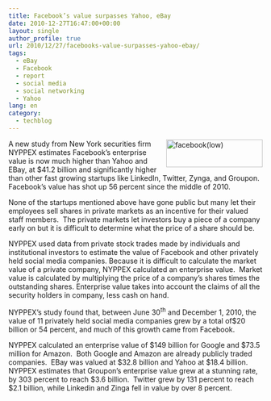 ```yaml
---
title: Facebook’s value surpasses Yahoo, eBay
date: 2010-12-27T16:47:00+00:00
layout: single
author_profile: true
url: 2010/12/27/facebooks-value-surpasses-yahoo-ebay/
tags:
  - eBay
  - Facebook
  - report
  - social media
  - social networking
  - Yahoo
lang: en
category: 
  - techblog
---
```

[<img title="facebook(low)" border="0" alt="facebook(low)" align="right" src="http://lh4.ggpht.com/_vaUVXcmC3OI/TRi8MIpDjBI/AAAAAAAADig/OQNmkuyZSpU/facebook%28low%29_thumb.jpg?imgmax=800" width="191" height="55" />](http://lh4.ggpht.com/_vaUVXcmC3OI/TRi8K7Vo30I/AAAAAAAADic/H3FK_KeSC0U/s1600-h/facebook%28low%29%5B2%5D.jpg)A new study from New York securities firm NYPPEX estimates Facebook’s enterprise value is now much higher than Yahoo and EBay, at $41.2 billion and significantly higher than other fast growing startups like LinkedIn, Twitter, Zynga, and Groupon. Facebook’s value has shot up 56 percent since the middle of 2010.

None of the startups mentioned above have gone public but many let their employees sell shares in private markets as an incentive for their valued staff members.  The private markets let investors buy a piece of a company early on but it is difficult to determine what the price of a share should be.

NYPPEX used data from private stock trades made by individuals and institutional investors to estimate the value of Facebook and other privately held social media companies. Because it is difficult to calculate the market value of a private company, NYPPEX calculated an enterprise value.  Market value is calculated by multiplying the price of a company’s shares times the outstanding shares. Enterprise value takes into account the claims of all the security holders in company, less cash on hand.

NYPPEX’s study found that, between June 30<sup>th</sup> and December 1, 2010, the value of 11 privately held social media companies grew by a total of$20 billion or 54 percent, and much of this growth came from Facebook.

NYPPEX calculated an enterprise value of $149 billion for Google and $73.5 million for Amazon.  Both Google and Amazon are already publicly traded companies.  EBay was valued at $32.8 billion and Yahoo at $18.4 billion.  NYPPEX estimates that Groupon’s enterprise value grew at a stunning rate, by 303 percent to reach $3.6 billion.  Twitter grew by 131 percent to reach $2.1 billion, while Linkedin and Zinga fell in value by over 8 percent.